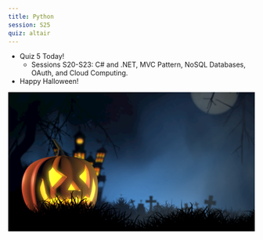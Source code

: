 ```yaml
---
title: Python
session: S25
quiz: altair
---
```


* Quiz 5 Today!
    * Sessions S20-S23: C# and .NET, MVC Pattern, NoSQL Databases, OAuth, and Cloud Computing.
* Happy Halloween!

![Halloween](/images/halloween-pixabay.png)